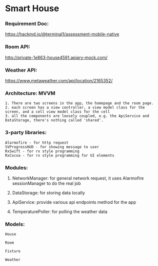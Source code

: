 # Smart House

### Requirement Doc:
https://hackmd.io/@terminal1/assessment-mobile-native

### Room API:
http://private-1e863-house4591.apiary-mock.com/

### Weather API:
https://www.metaweather.com/api/location/2165352/

### Architecture: MVVM
```
1. There are two screens in the app, the homepage and the room page.
2. each screen has a view controller, a view model class for the screen, and a cell view model class for the cell
3. all the components are loosely coupled, e.g. the ApiService and DataStorage, there's nothing called 'shared'.
```

### 3-party libraries: 
```
Alarmofire - for http request
SVProgressHUD - for showing message to user 
RxSwift - for rx style programming
RxCocoa - for rx style programming for UI elements
```

### Modules:
1. NetworkManager: for general network request, it uses Alarmofire sessionManager to do the real job 

2. DataStorage: for storing data locally 

3. ApiService: provide various api endpoints method for the app

4. TemperaturePoller: for polling the weather data

### Models:
```
House

Room

Fixture

Weather
```

